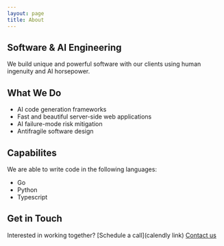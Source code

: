 ```yaml
---
layout: page
title: About
---
```


## Software & AI Engineering

We build unique and powerful software with our clients using human ingenuity and AI horsepower.

## What We Do

- AI code generation frameworks
- Fast and beautiful server-side web applications
- AI failure-mode risk mitigation
- Antifragile software design

## Capabilites

We are able to write code in the following languages:
- Go
- Python
- Typescript

## Get in Touch

Interested in working together?
[Schedule a call](calendly link)
[Contact us](mailto:admin@smilodonsoftware.co)
